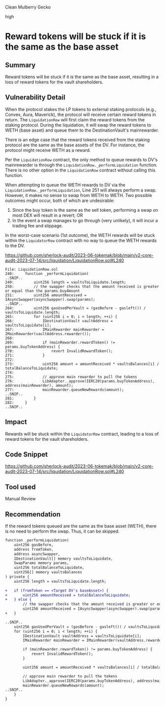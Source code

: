 Clean Mulberry Gecko

high

# Reward tokens will be stuck if it is the same as the base asset
## Summary

Reward tokens will be stuck if it is the same as the base asset, resulting in a loss of reward tokens for the vault shareholders.

## Vulnerability Detail

When the protocol stakes the LP tokens to external staking protocols (e.g., Convex, Aura, Maverick), the protocol will receive certain reward tokens in return. The `LiquidationRow` will first claim the reward tokens from the staking protocol. During the liquidation, it will swap the reward tokens to WETH (base asset) and queue them to the DestinationVault's mainrewarder.

There is an edge case that the reward tokens received from the staking protocol are the same as the base assets of the DV. For instance, the protocol might receive WETH as a reward.

Per the `LiquidationRow` contract, the only method to queue rewards to DV's mainrewarder is through the `LiquidationRow._performLiquidation` function. There is no other option in the `LiquidationRow` contract without calling this function.

When attempting to queue the WETH rewards to DV via the `LiquidationRow._performLiquidation`, Line 251 will always perform a swap. However, it makes no sense to swap from WETH to WETH. Two possible outcomes might occur, both of which are undesirable:

1) Since the buy token is the same as the sell token, performing a swap on most DEX will result in a revert; OR
2) In the event a swap manages to go through (very unlikely), it will incur a trading fee and slippage.

In the worst-case scenario (1st outcome), the WETH rewards will be stuck within the `LiquidatorRow` contract with no way to queue the WETH rewards to the DV.

https://github.com/sherlock-audit/2023-06-tokemak/blob/main/v2-core-audit-2023-07-14/src/liquidation/LiquidationRow.sol#L240

```solidity
File: LiquidationRow.sol
240:     function _performLiquidation(
..SNIP..
249:         uint256 length = vaultsToLiquidate.length;
250:         // the swapper checks that the amount received is greater or equal than the params.buyAmount
251:         uint256 amountReceived = IAsyncSwapper(asyncSwapper).swap(params);
..SNIP..
264:         uint256 gasUsedPerVault = (gasBefore - gasleft()) / vaultsToLiquidate.length;
265:         for (uint256 i = 0; i < length; ++i) {
266:             IDestinationVault vaultAddress = vaultsToLiquidate[i];
267:             IMainRewarder mainRewarder = IMainRewarder(vaultAddress.rewarder());
268: 
269:             if (mainRewarder.rewardToken() != params.buyTokenAddress) {
270:                 revert InvalidRewardToken();
271:             }
272: 
273:             uint256 amount = amountReceived * vaultsBalances[i] / totalBalanceToLiquidate;
274: 
275:             // approve main rewarder to pull the tokens
276:             LibAdapter._approve(IERC20(params.buyTokenAddress), address(mainRewarder), amount);
277:             mainRewarder.queueNewRewards(amount);
..SNIP..
281:         }
282:     }
..SNIP..
```

## Impact

Rewards will be stuck within the `LiquidatorRow` contract, leading to a loss of reward tokens for the vault shareholders.

## Code Snippet

https://github.com/sherlock-audit/2023-06-tokemak/blob/main/v2-core-audit-2023-07-14/src/liquidation/LiquidationRow.sol#L240

## Tool used

Manual Review

## Recommendation

If the reward tokens queued are the same as the base asset (WETH), there is no need to perform the swap. Thus, it can be skipped.

```diff
function _performLiquidation(
    uint256 gasBefore,
    address fromToken,
    address asyncSwapper,
    IDestinationVault[] memory vaultsToLiquidate,
    SwapParams memory params,
    uint256 totalBalanceToLiquidate,
    uint256[] memory vaultsBalances
) private {
    uint256 length = vaultsToLiquidate.length;
    
+	if (fromToken == <Target DV's baseAsset>) {
+		uint256 amountReceived = totalBalanceToLiquidate;
+ 	} else {
    	// the swapper checks that the amount received is greater or equal than the params.buyAmount
    	uint256 amountReceived = IAsyncSwapper(asyncSwapper).swap(params);
+	}

..SNIP..
    uint256 gasUsedPerVault = (gasBefore - gasleft()) / vaultsToLiquidate.length;
    for (uint256 i = 0; i < length; ++i) {
        IDestinationVault vaultAddress = vaultsToLiquidate[i];
        IMainRewarder mainRewarder = IMainRewarder(vaultAddress.rewarder());

        if (mainRewarder.rewardToken() != params.buyTokenAddress) {
            revert InvalidRewardToken();
        }

        uint256 amount = amountReceived * vaultsBalances[i] / totalBalanceToLiquidate;

        // approve main rewarder to pull the tokens
        LibAdapter._approve(IERC20(params.buyTokenAddress), address(mainRewarder), amount);
        mainRewarder.queueNewRewards(amount);
..SNIP..
    }
}
```